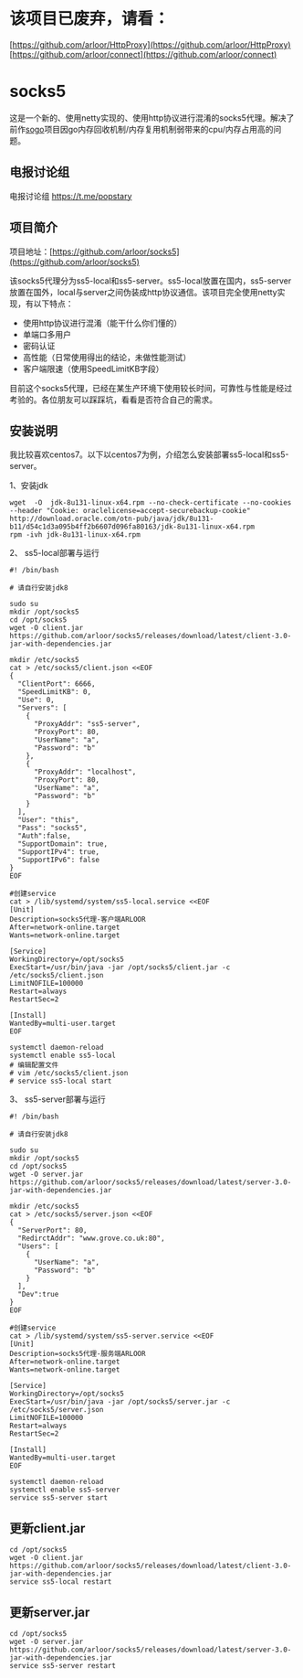 # 该项目已废弃，请看：

[https://github.com/arloor/HttpProxy](https://github.com/arloor/HttpProxy)
[https://github.com/arloor/connect](https://github.com/arloor/connect)


# socks5

这是一个新的、使用netty实现的、使用http协议进行混淆的socks5代理。解决了前作[sogo](https://github.com/arloor/sogo)项目因go内存回收机制/内存复用机制弱带来的cpu/内存占用高的问题。<!--more-->


## 电报讨论组

电报讨论组 https://t.me/popstary

## 项目简介

项目地址：[https://github.com/arloor/socks5](https://github.com/arloor/socks5)

该socks5代理分为ss5-local和ss5-server。ss5-local放置在国内，ss5-server放置在国外，local与server之间伪装成http协议通信。该项目完全使用netty实现，有以下特点：

- 使用http协议进行混淆（能干什么你们懂的）
- 单端口多用户
- 密码认证
- 高性能（日常使用得出的结论，未做性能测试）
- 客户端限速（使用SpeedLimitKB字段）

目前这个socks5代理，已经在某生产环境下使用较长时间，可靠性与性能是经过考验的。各位朋友可以踩踩坑，看看是否符合自己的需求。

## 安装说明

我比较喜欢centos7。以下以centos7为例，介绍怎么安装部署ss5-local和ss5-server。

1、安装jdk

```shell
wget  -O  jdk-8u131-linux-x64.rpm --no-check-certificate --no-cookies --header "Cookie: oraclelicense=accept-securebackup-cookie" http://download.oracle.com/otn-pub/java/jdk/8u131-b11/d54c1d3a095b4ff2b6607d096fa80163/jdk-8u131-linux-x64.rpm
rpm -ivh jdk-8u131-linux-x64.rpm
```

2、 ss5-local部署与运行

```shell
#! /bin/bash

# 请自行安装jdk8

sudo su
mkdir /opt/socks5
cd /opt/socks5
wget -O client.jar https://github.com/arloor/socks5/releases/download/latest/client-3.0-jar-with-dependencies.jar

mkdir /etc/socks5
cat > /etc/socks5/client.json <<EOF
{
  "ClientPort": 6666,
  "SpeedLimitKB": 0,
  "Use": 0,
  "Servers": [
    {
      "ProxyAddr": "ss5-server",
      "ProxyPort": 80,
      "UserName": "a",
      "Password": "b"
    },
    {
      "ProxyAddr": "localhost",
      "ProxyPort": 80,
      "UserName": "a",
      "Password": "b"
    }
  ],
  "User": "this",
  "Pass": "socks5",
  "Auth":false,
  "SupportDomain": true,
  "SupportIPv4": true,
  "SupportIPv6": false
}
EOF

#创建service
cat > /lib/systemd/system/ss5-local.service <<EOF
[Unit]
Description=socks5代理-客户端ARLOOR
After=network-online.target
Wants=network-online.target

[Service]
WorkingDirectory=/opt/socks5
ExecStart=/usr/bin/java -jar /opt/socks5/client.jar -c /etc/socks5/client.json
LimitNOFILE=100000
Restart=always
RestartSec=2

[Install]
WantedBy=multi-user.target
EOF

systemctl daemon-reload
systemctl enable ss5-local
# 编辑配置文件
# vim /etc/socks5/client.json
# service ss5-local start
```

3、 ss5-server部署与运行

```shell
#! /bin/bash

# 请自行安装jdk8

sudo su
mkdir /opt/socks5
cd /opt/socks5
wget -O server.jar https://github.com/arloor/socks5/releases/download/latest/server-3.0-jar-with-dependencies.jar

mkdir /etc/socks5
cat > /etc/socks5/server.json <<EOF
{
  "ServerPort": 80,
  "RedirctAddr": "www.grove.co.uk:80",
  "Users": [
    {
      "UserName": "a",
      "Password": "b"
    }
  ],
  "Dev":true
}
EOF

#创建service
cat > /lib/systemd/system/ss5-server.service <<EOF
[Unit]
Description=socks5代理-服务端ARLOOR
After=network-online.target
Wants=network-online.target

[Service]
WorkingDirectory=/opt/socks5
ExecStart=/usr/bin/java -jar /opt/socks5/server.jar -c /etc/socks5/server.json
LimitNOFILE=100000
Restart=always
RestartSec=2

[Install]
WantedBy=multi-user.target
EOF

systemctl daemon-reload
systemctl enable ss5-server
service ss5-server start
```

## 更新client.jar

```
cd /opt/socks5
wget -O client.jar https://github.com/arloor/socks5/releases/download/latest/client-3.0-jar-with-dependencies.jar
service ss5-local restart
```

## 更新server.jar

```
cd /opt/socks5
wget -O server.jar https://github.com/arloor/socks5/releases/download/latest/server-3.0-jar-with-dependencies.jar
service ss5-server restart
```
